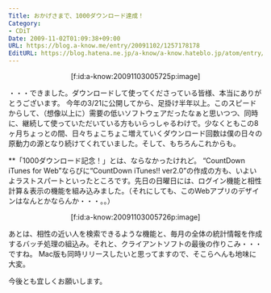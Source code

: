 ```yaml
---
Title: おかげさまで、1000ダウンロード達成！
Category:
- CDiT
Date: 2009-11-02T01:09:38+09:00
URL: https://blog.a-know.me/entry/20091102/1257178178
EditURL: https://blog.hatena.ne.jp/a-know/a-know.hateblo.jp/atom/entry/12921228815727979930
---
```


<div align="center">[f:id:a-know:20091103005725p:image]</div>


・・・できました。ダウンロードして使ってくださっている皆様、本当にありがとうございます。
今年の3/21に公開してから、足掛け半年以上。このスピードからして、（想像以上に）需要の低いソフトウェアだったなぁと思いつつ、同時に、継続して使っていただいている方もいらっしゃるわけで。少なくともこの8ヶ月ちょっとの間、日々ちょこちょこ増えていくダウンロード回数は僕の日々の原動力の源となり続けてくれていました。そして、もちろんこれからも。


**「1000ダウンロード記念！」とは、ならなかったけれど。
“CountDown iTunes for Web”ならびに“CountDown iTunes!! ver2.0”の作成の方も、いよいよラストスパートといったところです。先日の日曜日には、ログイン機能と相性計算＆表示の機能を組み込みました。（それにしても、このWebアプリのデザインはなんとかならんか・・・。。）


<div align="center">[f:id:a-know:20091103005726p:image]</div>


あとは、相性の近い人を検索できるような機能と、毎月の全体の統計情報を作成するバッチ処理の組込み。それと、クライアントソフトの最後の作りこみ・・・ですね。
Mac版も同時リリースしたいと思ってますので、そこらへんも地味に大変。


今後とも宜しくお願いします。


<script src="https://moshi-moshi.moshimo.works/moshimoshi/a_know_blog/20091102-1257178178?title=%E3%81%8A%E3%81%8B%E3%81%92%E3%81%95%E3%81%BE%E3%81%A7%E3%80%811000%E3%83%80%E3%82%A6%E3%83%B3%E3%83%AD%E3%83%BC%E3%83%89%E9%81%94%E6%88%90%EF%BC%81"></script>
